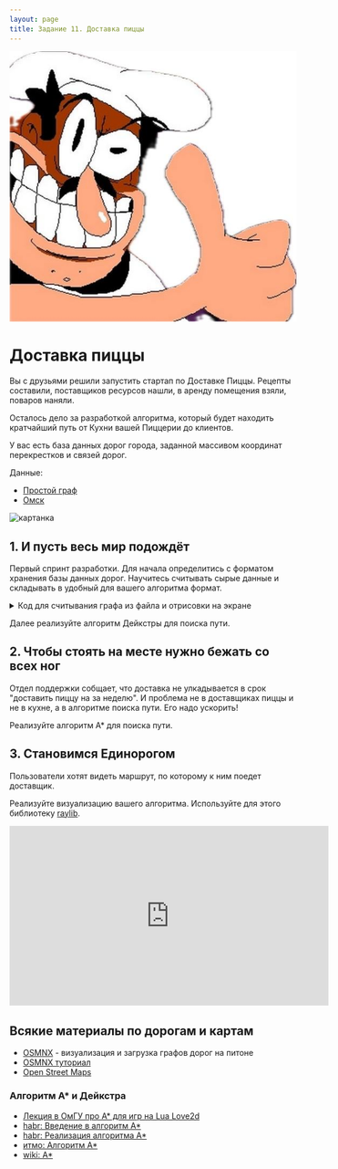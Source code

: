 ```yaml
---
layout: page
title: Задание 11. Доставка пиццы
---
```


![pizza](/assets/pizza.jpeg)

# Доставка пиццы

Вы с друзьями решили запустить стартап по Доставке Пиццы. Рецепты составили, поставщиков ресурсов нашли, в аренду помещения взяли, поваров наняли.

Осталось дело за разработкой алгоритма, который будет находить кратчайший путь от Кухни вашей Пиццерии до клиентов.

У вас есть база данных дорог города, заданной массивом координат перекрестков и связей дорог.

Данные:

- [Простой граф](/assets/task11/simple.zip)
- [Омск](/assets/task11/omsk.zip)

![картанка](https://habrastorage.org/r/w1560/web/7a3/f91/7e2/7a3f917e25b6466b9c228ef3ec8078de.png)

## 1. И пусть весь мир подождёт

Первый спринт разработки. Для начала определитись с форматом хранения базы данных дорог. Научитесь считывать сырые данные и складывать в удобный для вашего алгоритма формат.

<details>
<summary>Код для считывания графа из файла и отрисовки на экране</summary>

Для первого задания вы можете удалить всё связанное с raylib. 

У меня есть шаблон для raylib проекта с cmake: [тут](https://github.com/cat-in-the-dark/cpp_game_template). Но проще всё делать на linux/macos/wsl2 и поставить raylib, как пакет-библиотеку на всю систему.

[Старый стрим про установку Raylib на Macos/Linux](https://www.youtube.com/watch?v=4M0t4ylv-_I)

```cpp
// Команда для компиляции: clang++ -std=c++20 -pedantic -pedantic-errors -Wall  -Wextra $(pkg-config --libs --cflags raylib) main.cpp -o main

#include <fstream>
#include <iomanip>
#include <iostream>
#include <raylib.h>
#include <sstream>
#include <string>
#include <vector>
#include <unordered_map>
#include <cmath>

const int CANVAS_WIDTH = 1200;
const int CANVAS_HEIGHT = 800;

struct Node {
  long id;
  double lon;
  double lat;

  double x;
  double y;

  Node(long id, double lon, double lat) : id(id), lon(lon), lat(lat) {}
};

struct Edge {
  long u;
  long v;

  double ux;
  double uy;

  double vx;
  double vy;

  long dist; // расстояние между u-v

  Edge(long u, long v) : u(u), v(v) {}
};

double eucledean_dist(
  double x1, double y1, double x2, double y2
) {
  return std::sqrt(std::pow(x2 - x1, 2) + std::pow(y1 - y2, 2));
}

std::vector<Node> read_nodes(std::string path) {
  std::fstream csv(path);

  // skip csv header
  std::string header;
  std::getline(csv, header);

  std::vector<Node> nodes;
  // read data
  for (std::string line; std::getline(csv, line);) {
    std::stringstream lineStream(line);
    std::string cell;

    std::getline(lineStream, cell, ',');
    long id = std::stol(cell);

    std::getline(lineStream, cell, ',');
    double lon = std::stod(cell);

    std::getline(lineStream, cell, ',');
    double lat = std::stod(cell);

    nodes.emplace_back(id, lon, lat);
  }

  return nodes;
}

std::vector<Edge> read_edges(std::string path) {
  std::fstream csv(path);

  // skip csv header
  std::string header;
  std::getline(csv, header);

  std::vector<Edge> edges;

  for (std::string line; std::getline(csv, line);) {
    std::stringstream lineStream(line);
    std::string cell;

    std::getline(lineStream, cell, ',');
    long u = std::stol(cell);

    std::getline(lineStream, cell, ',');
    long v = std::stol(cell);

    edges.emplace_back(u, v);
  }

  return edges;
}

int main() {
  auto nodes = read_nodes("omsk/nodes.csv");
  auto edges = read_edges("omsk/edges.csv");

  std::unordered_map<long, std::size_t> node_id_to_pos;
  for (std::size_t i = 0; i < nodes.size(); i++) {
    auto& node = nodes[i];
    node_id_to_pos[node.id] = i;
  }

  std::cout << nodes.size() << std::endl;
  std::cout << edges.size() << std::endl;

  double min_lon = nodes[0].lon;
  double max_lon = nodes[0].lon;
  double min_lat = nodes[0].lat;
  double max_lat = nodes[0].lat;

  for (auto &node : nodes) {
    if (min_lat > node.lat) {
      min_lat = node.lat;
    }
    if (min_lon > node.lon) {
      min_lon = node.lon;
    }
    if (max_lat < node.lat) {
      max_lat = node.lat;
    }
    if (max_lon < node.lon) {
      max_lon = node.lon;
    }
  }

  double delta_lon = max_lon - min_lon;
  double delta_lat = max_lat - min_lat;
  double scale = double(CANVAS_HEIGHT) / std::min(delta_lat, delta_lon);

  std::cout << delta_lon << " " << delta_lat << std::endl;

  std::cout << min_lon << " " << min_lat << "; " << max_lon << " " << max_lat
            << std::endl;

  for (auto& node: nodes) {
    node.x = (node.lon - min_lon) * scale;
    // TODO: костыль, надо перевернуть канвас
    node.y = CANVAS_HEIGHT - ( node.lat - min_lat) * scale;
  }

  for (auto& edge: edges) {
    auto& u = nodes[node_id_to_pos[edge.u]];
    auto& v = nodes[node_id_to_pos[edge.v]]; 
    edge.ux = u.x;
    edge.uy = u.y;
    edge.vx = v.x;
    edge.vy = v.y;

    edge.dist = eucledean_dist(edge.ux, edge.uy, edge.vx, edge.vy);
  }

  InitWindow(CANVAS_WIDTH, CANVAS_HEIGHT, "OMSK");
  SetTargetFPS(60);

  while (!WindowShouldClose()) {
    BeginDrawing();
      ClearBackground(RAYWHITE);
      for (auto& node: nodes) {
        DrawCircle(node.x, node.y, 1.5, RED);
      }
      for (auto& edge: edges) {
        DrawLine(edge.ux, edge.uy, 
                 edge.vx, edge.vy, BLACK);
      }
    EndDrawing();
  }
  CloseWindow();

  return 0;
}
```

</details>

Далее реализуйте алгоритм Дейкстры для поиска пути.

## 2. Чтобы стоять на месте нужно бежать со всех ног

Отдел поддержки собщает, что доставка не улкадывается в срок "доставить пиццу на за неделю". И проблема не в доставщиках пиццы и не в кухне, а в алгоритме поиска пути. Его надо ускорить!

Реализуйте алгоритм А* для поиска пути.

## 3. Становимся Единорогом

Пользователи хотят видеть маршрут, по которому к ним поедет доставщик.

Реализуйте визуализацию вашего алгоритма. Используйте для этого библиотеку [raylib](https://github.com/raysan5/raylib).

<iframe width="560" height="315" src="https://www.youtube.com/embed/BR4_SrTWbMw?si=g-JGTtbod5qvvzNe" title="YouTube video player" frameborder="0" allow="accelerometer; autoplay; clipboard-write; encrypted-media; gyroscope; picture-in-picture; web-share" allowfullscreen></iframe>

## Всякие материалы по дорогам и картам

- [OSMNX](https://osmnx.readthedocs.io/en/stable/) - визуализация и загрузка графов дорог на питоне
- [OSMNX туториал](https://geoffboeing.com/2016/11/osmnx-python-street-networks/)
- [Open Street Maps](https://www.openstreetmap.org/export#map=14/54.9800/73.3843)

### Алгоритм А* и Дейкстра

- [Лекция в ОмГУ про А* для игр на Lua Love2d](https://www.youtube.com/watch?v=G16xnZJBpFo)
- [habr: Введение в алгоритм A*](https://habr.com/ru/articles/331192/)
- [habr: Реализация алгоритма A*](https://habr.com/ru/articles/331220/)
- [итмо: Алгоритм A*](https://neerc.ifmo.ru/wiki/index.php?title=Алгоритм_A*)
- [wiki: A*](https://ru.wikipedia.org/wiki/A*)
